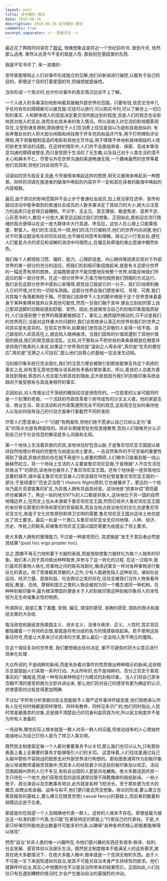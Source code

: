```yaml
---
layout: post
title: 读书摘抄-舆论
date: 2019-06-16
description: 2019-06-16-读书摘抄-舆论
comments: true
excerpt_separator: <!--查看评论-->
---
```


最近花了两周时间读完了[舆论](https://book.douban.com/subject/27662713/), 很难想象这是将近一个世纪前的书; 放到今天, 依然那么适用. 果然从古至今不变的就是人性. 那些刻在基因里的东西.

我就不写书评了, 来一波摘抄:

宣传家能够阻止人们对事件形成独立的见解,他们对新闻进行操控,以服务于自己的目的。即便这个目的打着爱国的号,但操控就是操控。

当你形成一个观点时,也许你对事件的真实情况远谈不上了解。

一个人收入的多寡深刻地影响着其接触外部世界的范围。只要有钱,信息交流中几乎任何有形的障碍都可以被克服:花钱可以旅行,可以购买书刊,可以了解世上一切已知的事实. 人和群体收入的高低决定着交流所能达到的程度,但是人们的观念也会影响其对收入的支出,进而左右其未来的收入情况。所以说收入对交流的影响既客观存在,又受到诸多限制,原因便在于人们在消费上往往是自以为是和自我放纵的.
有些养尊处优的人将大部分闲暇和闲钱用于开车兜风和品评汽车,用于打桥牌和评论牌局,用于观看粗制滥造的电影和其他文艺作品,用于喋喋不休地和臭味相投的人唠叨些老生常谈的话题。在这样的情形中,人们并不会面临审查、保密、高成本等信息沟通的障碍或壁垒,而只是受困于生活的了无生趣,以及自己对于人类生活的漠不关心和麻木不仁。尽管与外在世界沟通的渠道畅通无阻,一个趣味盎然的世界等着他们去探索,但他们对此视而不见。

词语如同货币般反复流通,今天被用来唤起这样的图景,明天又被用来唤起另一种图景。同样的词语在报道者的脑海中唤起的内容并不一定和其在读者的脑海中唤起的内容相致。

最后,由于舆论的影响范围并不会止步于普通社会成员,加上政治家在选举、宣传和鼓动活动中能争取到的普通社会成员的人数多寡决定了其权力的大小,故大众注意力的品质只会变得日益糟糕。不识字、无主见、意志薄弱、极度焦虑、营养不足、心灰意冷的人,数目十分庞大,甚至远远超过我们的想象。正因如此,那些迎合流行情绪的观点便得以在这一庞大群体中大行其道、呼百应。这些人在心理上只能算孩童、野蛮人。他们的生活乱作一团,他们的活力已被耗尽,他们的世界内向闭塞,他们对于时事议题没有任何切实经验,也不做任何思考和理解。舆论之川行至此处,便在人们星星点点的谬见和误解的涡流中吗咽而止,在偏见和牵强的类比思维中黯然失色。

我们每个人都借助习惯、偏好、能力、心理舒适度、内心期待等因素实现对于外部世界的某一部分的充分的适应。把我们的刻板印象组接起来,就是有关这部分世界的一幅连贯有序的图景。这幅图景或许不能完整地反映整个世界,却能反映我们所适应的那一部分世界。在这一部分世界中,万事万物均按照我们预期的方式运行。我们会在这部分世界中感到心安理得,感觉自己就是它的一分子。我们已经顺利融入它的环境,对它的一切轻车熟路。这部分世界会我们感觉亲切、寻常、可靠,我们对其每个角落都熟稔于胸。尽管我们选择停下人生的脚步栖居于这个世界意味着委身于某种束缚并放弃众多其他可能性,然而一旦我们融于其中,便会立刻如同穿上自己那双适脚的旧鞋般感到舒服、安然。因此,也就难怪当自己的刻板印象面临质疑时,人们会感到整个世界的根基都被撼动了。事实上,被质疑所撼动的,只不过是我们的世界而已;当面对这样重大的问题时,我们会拒绝承认真正的世界和我们的世界之间其实是有差异的。在现实世界中,如果我们发现自己崇敬的人变得一钱不值、自己鄙视的人却高高在上,就会陷入精神崩溃。当我们固有的价值观遭到了其他价值观的挑战,我们的观念就会混乱。比如,对于那些从不把世俗的条条框框放在眼里并坚持我行我素的人来说,如果这个世界真的是“温驯之人得永续”,真的是“在先的要在后”,真的是“无罪之人可投石”,那么他们自尊心的基础一定会发生动摇。

当刻板印象系统已完全固化,我们的注意力便会被吸引到那些能够支持这个系统的事实上去,却有意无意地忽略与该系统有矛盾的某些事实。所以,善良的人总能为善良找到理由,邪恶的人也总能为邪恶找到理由,这大抵皆因为我们的刻板印象系统会趋向于接受那些与其自身相符的事实.

正因如此,对人性做出过于笼统的概括往往是很危险的。一位慈爱的父亲可能同时是一个刻薄的老板、一个活跃的市政改革者个掠夺成性的沙文主义者。他的家庭生活、商业生活、政治活动和对外政策遵照完全不同的观念,这些观念在如何看待他人以及如何指导自己的行动方面奉行着截然不同的准则.

尽管人们愿意承认一个“问题”有两面性,但他们绝不愿承认自己已经认定为“事实”的观点也是有两面性的。除非长期接受批判性思维教育,否则人们很难充分认识到自己对于社会信息的解读是多么间接和主观。

第一个地块上生活着异族的农民,该地块恰好包含山脉,于是鲁尼坦尼亚王国就以维持自然地理分界线的完整性为由提出领土要求。一且自然条件的不可言喻的重要性得到了强调,异族农民的存在就不再是什么紧要的障碍,人们眼中只能看到那一线山脉赫然屹立。另一个地块上生活的人主要是鲁尼坦尼亚裔,于是根据“人不应生活在异族治下”的原则,该地块也被并入了鲁尼坦尼亚王国。还有个地块是一座贸易地位显要的城市,城中虽无鲁尼坦尼亚裔人口但该城在18世纪曾是鲁尼坦尼亚王国的一部分,于是经援引“历史正当性”( Historic Right)原则,它也被兼并了。更远的一个地块乃是片资源富集的矿区,为异族人拥有并由其经营。这块地依“损害补偿”原则最终也被兼并了。再远一些的地方97%的人口都是异族人,这块地位于另一国的自然地理边界上,在历史上也从未隶属于鲁尼坦尼亚王国,然而已经并入鲁尼坦尼亚王国的省份曾与那里的市场有密切的贸易联系,而且当地占统治地位的文化也是鲁尼坦尼亚文化,故鉴于文化优势原则和捍卫文明的需要,鲁尼坦尼亚王国对这块土地也提出了领土要求。最后一处是一个港口,与鲁尼坦尼亚全无任何地理、人种、经济、历史、传统上的联系,却被鲁尼坦尼亚王国以国防需要为由提出了领土要求。

绝大多数人拥有的推理能力, 不过是一种直觉而已, 其逻辑是"发生于其后者必然是其结果"(post hoc ergo propter hoc).

总之,图像不再无力地附着于大脑的表层,而是借助想象力被转化为每个人独有的印象。我们本人则于其间做出种种取舍,并参与了这一转化的过程. 在这一过程中,我们喜欢将事物人格化,将事物之间的联系戏剧化,像讲述寓言一样对各种事物进行象征化的表达。除了思维极其灵敏的人之外,少有人能避免陷入这种状况。诸如社会运动、经济力量、民族利益、社会舆论之类的存在,往往会被我们当作人物来看待相反,教皇、总统、摩根和国王之类的人物会被视为同一个概念或同一种机制。在种种刻板印象中,最为根深蒂固的便是关于人的刻板印案这种刻板印象将人的本性视为无生命或集合性的物质。

所谓舆论, 就是汇集了愚蠢, 软弱, 偏见, 错误的感受, 准确的感受, 固执的观点和报纸文章的大杂烩.

每当政党和报纸宣扬美国主义、进步主义、法律与秩序、正义、人性时,其实背后都隐藏着一个共同的企图,那就是将有分歧的各方的情感联结起来。若不使用这些象征符号,而是让大家来讨论具体的方案,那么最后一定会陷入势不两立的僵局。

在这个错综复杂的世界里, 我们要想做出任何决定, 都不可避免的将大众意见进行简单化处理.

大众所读的,不是纯粹的新闻,而是夹杂着对事件的性质做出种种暗示的新闻,这些暗示总是鼓励人们采取一系列行动。大众所听的,也不是纯粹的、百分之百忠于客观事实的广播报道,而是一种导向某种特定行为模式的刻板印象。
当人们将自己原本含糊不清的感受抓换为文职并讲出来, 那么他们将对自己的感受有更为确定的认识, 并使感受的过程变得更加明确. 

不过似“乎所有分析家都对民主思能赋予人尊严这件事持怀疑态度,他们拒绝承认所有人在任何时候都是同样理性、同样有教养、同样见多识广的;他们同时指出,人民时常是被愚弄的对象,总是搞不清楚自己的切身利益究竟为何,所以民主制度并不是为所有人准备的.

一场战争,哪怕实际上根本就是一群人对另一群人的征服,但发动战争的人心里始终虔诚地认为自己打别人是为了捍卫人类文明。

既然民主制度假定每一个人都对重要事务予以关切,那么我们也可以认为,只有那些表面上看上去重要的事务才能够吸引人们的关切。
这意味着,人们往往是通过自己头脑中那些不容挑战的图景去对外部世界进行构想的。那些图景通常作为刻板印象由父母或教师灌输至其脑中,而其本人的经验甚少对这些刻板印象加以校正。活动范围超越州界的人已不多见,有机会出国的人更是凤毛麟角。绝大多数选民终其一生只待在一个地方,他们获取信息的途径通常仅限于隔靴搔痒的报纸新闻、一些小册子、政治演说以及宗教事务培训,此外就是各种飞短流长。至于那些更为宏大的概念,如商业和金融、战争与和平,他们便只能去凭空想象。與论的形成,要么建立在客观报告的基础上,要么建立在随意空想( casual fancy)的基础上,而前者的数量和规模远远逊于后者。

那就是你在指望一个人去精确地代表一群人。这样的人根本不存在。即便是最为接近这一标准的那个代表,也只能“在某些特定的职能上”行使自己的代表权。于是,大家只好竭尽所能地选出数量尽可能多的代表,以确保“各种各样的核心职能都能够得以体现”.

然而“自治”并非人类的唯一兴趣所在,令他们感兴趣的东西还有很多:秩序、权利、社会发展、感官体验以及娱乐生活。既然民主制度根本不能满足人的这些需求,故其在绝大多数情况下、在绝大多数人眼中,根本就是一个空洞无物的东西。由于人不可能一生下来就知道如何自治,故其不可能对自治本身产生持续性的欲求。他们就算呼吁自治,其实心中想要的也不过是自治所带来的结果而已。正因如此,人们往往只有在遇到糟糕的情况时,才会产生推动自治的最强烈的冲动。
